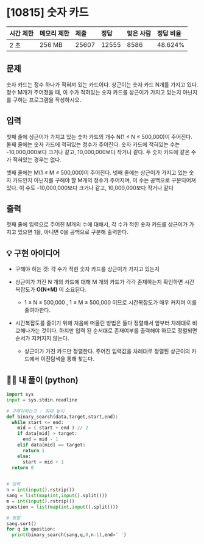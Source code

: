# [10815] 숫자 카드

| 시간 제한 | 메모리 제한 | 제출  | 정답  | 맞은 사람 | 정답 비율 |
| :-------- | :---------- | :---- | :---- | :-------- | :-------- |
| 2 초      | 256 MB      | 25607 | 12555 | 8586      | 48.624%   |

## 문제

숫자 카드는 정수 하나가 적혀져 있는 카드이다. 상근이는 숫자 카드 N개를 가지고 있다. 정수 M개가 주어졌을 때, 이 수가 적혀있는 숫자 카드를 상근이가 가지고 있는지 아닌지를 구하는 프로그램을 작성하시오.

## 입력

첫째 줄에 상근이가 가지고 있는 숫자 카드의 개수 N(1 ≤ N ≤ 500,000)이 주어진다. 둘째 줄에는 숫자 카드에 적혀있는 정수가 주어진다. 숫자 카드에 적혀있는 수는 -10,000,000보다 크거나 같고, 10,000,000보다 작거나 같다. 두 숫자 카드에 같은 수가 적혀있는 경우는 없다.

셋째 줄에는 M(1 ≤ M ≤ 500,000)이 주어진다. 넷째 줄에는 상근이가 가지고 있는 숫자 카드인지 아닌지를 구해야 할 M개의 정수가 주어지며, 이 수는 공백으로 구분되어져 있다. 이 수도 -10,000,000보다 크거나 같고, 10,000,000보다 작거나 같다

## 출력

첫째 줄에 입력으로 주어진 M개의 수에 대해서, 각 수가 적힌 숫자 카드를 상근이가 가지고 있으면 1을, 아니면 0을 공백으로 구분해 출력한다.





## 💡 구현 아이디어

- 구해야 하는 것: 각 수가 적힌 숫자 카드를 상근이가 가지고 있는지

- 상근이가 가진 N 개의 카드에 대해 M 개의 카드가 각각 존재하는지 확인하면 시간복잡도가 **O(N*M)** 이 소요된다. 

  - 1 ≤ N ≤ 500,000 , 1 ≤ M ≤ 500,000 이므로  시간복잡도가 매우 커지며 이를 줄여야한다.

- 시간복잡도를 줄이기 위해 처음에 떠올린 방법은 둘다 정렬해서 앞부터 차례대로 비교해나가는 것이다. 하지만 입력 된 순서대로 존재여부를 출력해야 하므로 정렬되면 순서가 지켜지지 않는다.

  - 상근이가 가진 카드만 정렬한다. 주어진 입력값을 차례대로 정렬된 상근이의 카드에서 이진탐색을 통해 찾는다.

    



## 🙆‍♀️ 내 풀이 (python)

```python
import sys
input = sys.stdin.readline

# 구해야하는것 : 최대 높이
def binary_search(data,target,start,end):
  while start <= end:
    mid = ( start + end ) // 2 
    if data[mid] > target:
      end = mid - 1
    elif data[mid] == target:
      return 1
    else:
      start = mid + 1
  return 0

      
# 입력
n = int(input().rstrip())
sang = list(map(int,input().split()))
m = int(input().rstrip())
question = list(map(int,input().split()))

# 정렬
sang.sort()
for q in question:
  print(binary_search(sang,q,0,n-1),end=' ')
```

